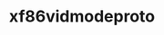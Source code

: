 ---
title: "xf86vidmodeproto"
layout: cache
categories: [package, v0.18.1]
meta: {"versions": ["2.3.1"], "compilers": ["gcc@=7.5.0"], "oss": ["ubuntu18.04"], "platforms": ["linux"], "targets": ["x86_64"], "stacks": ["data-vis-sdk", "root"], "num_specs": 1, "num_specs_by_stack": {"root": 1, "data-vis-sdk": 1}}
spec_details: [{"hash": "hfjktimucrfa3j6i56advpaw5mwnv6z3", "compiler": "gcc@=7.5.0", "versions": ["2.3.1"], "os": "ubuntu18.04", "platform": "linux", "target": "x86_64", "variants": [], "stacks": ["root", "data-vis-sdk"], "size": "-", "tarball": "https://binaries.spack.io/v0.18.1/build_cache/linux-ubuntu18.04-x86_64/gcc-7.5.0/xf86vidmodeproto-2.3.1/linux-ubuntu18.04-x86_64-gcc-7.5.0-xf86vidmodeproto-2.3.1-hfjktimucrfa3j6i56advpaw5mwnv6z3.spack"}]
---